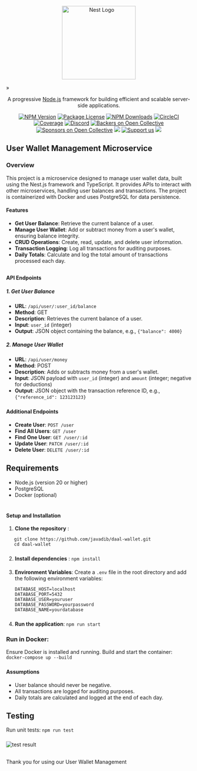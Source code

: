 
<p align="center">  
  <a href="http://nestjs.com/" target="blank"><img src="https://nestjs.com/img/logo-small.svg" width="200" alt="Nest Logo" /></a>  
</p>  

[circleci-image]: https://img.shields.io/circleci/build/github/nestjs/nest/master?token=abc123def456
[circleci-url]: https://circleci.com/gh/nestjs/nest
»
  <p align="center">A progressive <a href="http://nodejs.org" target="_blank">Node.js</a> framework for building efficient and scalable server-side applications.</p>  
    <p align="center">  
<a href="https://www.npmjs.com/~nestjscore" target="_blank"><img src="https://img.shields.io/npm/v/@nestjs/core.svg" alt="NPM Version" /></a>  
<a href="https://www.npmjs.com/~nestjscore" target="_blank"><img src="https://img.shields.io/npm/l/@nestjs/core.svg" alt="Package License" /></a>  
<a href="https://www.npmjs.com/~nestjscore" target="_blank"><img src="https://img.shields.io/npm/dm/@nestjs/common.svg" alt="NPM Downloads" /></a>  
<a href="https://circleci.com/gh/nestjs/nest" target="_blank"><img src="https://img.shields.io/circleci/build/github/nestjs/nest/master" alt="CircleCI" /></a>  
<a href="https://coveralls.io/github/nestjs/nest?branch=master" target="_blank"><img src="https://coveralls.io/repos/github/nestjs/nest/badge.svg?branch=master#9" alt="Coverage" /></a>  
<a href="https://discord.gg/G7Qnnhy" target="_blank"><img src="https://img.shields.io/badge/discord-online-brightgreen.svg" alt="Discord"/></a>  
<a href="https://opencollective.com/nest#backer" target="_blank"><img src="https://opencollective.com/nest/backers/badge.svg" alt="Backers on Open Collective" /></a>  
<a href="https://opencollective.com/nest#sponsor" target="_blank"><img src="https://opencollective.com/nest/sponsors/badge.svg" alt="Sponsors on Open Collective" /></a>  
  <a href="https://paypal.me/kamilmysliwiec" target="_blank"><img src="https://img.shields.io/badge/Donate-PayPal-ff3f59.svg"/></a>  
    <a href="https://opencollective.com/nest#sponsor"  target="_blank"><img src="https://img.shields.io/badge/Support%20us-Open%20Collective-41B883.svg" alt="Support us"></a>  
  <a href="https://twitter.com/nestframework" target="_blank"><img src="https://img.shields.io/twitter/follow/nestframework.svg?style=social&label=Follow"></a>  
</p>  
  <!--[![Backers on Open Collective](https://opencollective.com/nest/backers/badge.svg)](https://opencollective.com/nest#backer)  
  [![Sponsors on Open Collective](https://opencollective.com/nest/sponsors/badge.svg)](https://opencollective.com/nest#sponsor)-->  

## User Wallet Management Microservice

### Overview
This project is a microservice designed to manage user wallet data, built using the Nest.js framework and TypeScript. It provides APIs to interact with other microservices, handling user balances and transactions. The project is containerized with Docker and uses PostgreSQL for data persistence.

#### Features
- **Get User Balance**: Retrieve the current balance of a user.
- **Manage User Wallet**: Add or subtract money from a user's wallet, ensuring balance integrity.
- **CRUD Operations**: Create, read, update, and delete user information.
- **Transaction Logging**: Log all transactions for auditing purposes.
- **Daily Totals**: Calculate and log the total amount of transactions processed each day.

##
#### API Endpoints

##### 1. Get User Balance

-   **URL**: `/api/user/:user_id/balance`
-   **Method**: GET
-   **Description**: Retrieves the current balance of a user.
-   **Input**: `user_id` (integer)
-   **Output**: JSON object containing the balance, e.g., `{"balance": 4000}`

##### 2. Manage User Wallet

-   **URL**: `/api/user/money`
-   **Method**: POST
-   **Description**: Adds or subtracts money from a user's wallet.
-   **Input**: JSON payload with `user_id` (integer) and `amount` (integer; negative for deductions)
-   **Output**: JSON object with the transaction reference ID, e.g., `{"reference_id": 123123123}`

###
#### Additional Endpoints

-   **Create User**: `POST /user`
-   **Find All Users**: `GET /user`
-   **Find One User**: `GET /user/:id`
-   **Update User**: `PATCH /user/:id`
-   **Delete User**: `DELETE /user/:id`

## Requirements

- Node.js (version 20  or higher)
- PostgreSQL
- Docker (optional)


#
#### Setup and Installation

1.  **Clone the repository** :  
   ```
      git clone https://github.com/javadib/daal-wallet.git 
      cd daal-wallet
   ```


###
2. **Install dependencies** :
   ```npm install```

####
3.  **Environment Variables**: Create a `.env` file in the root directory and add the following environment variables:

    ```
    DATABASE_HOST=localhost
    DATABASE_PORT=5432
    DATABASE_USER=youruser
    DATABASE_PASSWORD=yourpassword
    DATABASE_NAME=yourdatabase
    ```

###
4.  **Run the application**:
    `npm run start`

### Run in Docker: 
Ensure Docker is installed and running. Build and start the container:    
    `docker-compose up --build`

###
#### Assumptions
-   User balance should never be negative.
-   All transactions are logged for auditing purposes.
-   Daily totals are calculated and logged at the end of each day.

## Testing
Run unit tests:
`npm run test`

###
![test result](doc/test-result.png)


##
Thank you for using our User Wallet Management